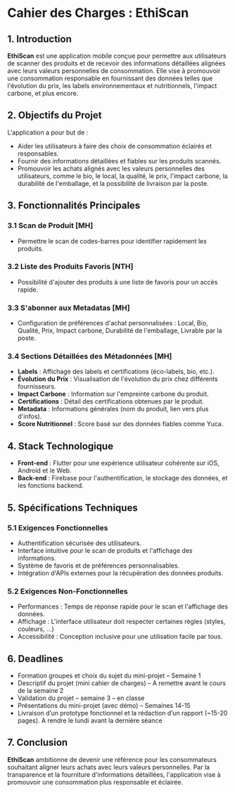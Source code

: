 # Cahier des Charges : EthiScan

## 1. Introduction

**EthiScan** est une application mobile conçue pour permettre aux utilisateurs de scanner des produits et de recevoir des informations détaillées alignées avec leurs valeurs personnelles de consommation. Elle vise à promouvoir une consommation responsable en fournissant des données telles que l'évolution du prix, les labels environnementaux et nutritionnels, l'impact carbone, et plus encore.

## 2. Objectifs du Projet

L'application a pour but de :

- Aider les utilisateurs à faire des choix de consommation éclairés et responsables.
- Fournir des informations détaillées et fiables sur les produits scannés.
- Promouvoir les achats alignés avec les valeurs personnelles des utilisateurs, comme le bio, le local, la qualité, le prix, l'impact carbone, la durabilité de l'emballage, et la possibilité de livraison par la poste.

## 3. Fonctionnalités Principales

### 3.1 Scan de Produit [MH]

- Permettre le scan de codes-barres pour identifier rapidement les produits.

### 3.2 Liste des Produits Favoris [NTH]

- Possibilité d'ajouter des produits à une liste de favoris pour un accès rapide.

### 3.3 S'abonner aux Metadatas [MH]

- Configuration de préférences d'achat personnalisées : Local, Bio, Qualité, Prix, Impact carbone, Durabilité de l'emballage, Livrable par la poste.

### 3.4 Sections Détaillées des Métadonnées [MH]

- **Labels** : Affichage des labels et certifications (éco-labels, bio, etc.).
- **Évolution du Prix** : Visualisation de l'évolution du prix chez différents fournisseurs.
- **Impact Carbone** : Information sur l'empreinte carbone du produit.
- **Certifications** : Détail des certifications obtenues par le produit.
- **Metadata** : Informations générales (nom du produit, lien vers plus d'infos).
- **Score Nutritionnel** : Score basé sur des données fiables comme Yuca.

## 4. Stack Technologique

- **Front-end** : Flutter pour une expérience utilisateur cohérente sur iOS, Android et le Web.
- **Back-end** : Firebase pour l'authentification, le stockage des données, et les fonctions backend.

## 5. Spécifications Techniques

### 5.1 Exigences Fonctionnelles

- Authentification sécurisée des utilisateurs.
- Interface intuitive pour le scan de produits et l'affichage des informations.
- Système de favoris et de préférences personnalisables.
- Intégration d'APIs externes pour la récupération des données produits.

### 5.2 Exigences Non-Fonctionnelles

- Performances : Temps de réponse rapide pour le scan et l'affichage des données.
- Affichage : L'interface utilisateur doit respecter certaines règles (styles, couleurs, ...)
- Accessibilité : Conception inclusive pour une utilisation facile par tous.

## 6. Deadlines

- Formation groupes et choix du sujet du mini-projet – Semaine 1
- Descriptif du projet (mini cahier de charges) – A remettre avant le cours de la semaine 2
- Validation du projet – semaine 3 – en classe
- Présentations du mini-projet (avec démo) – Semaines 14-15
- Livraison d’un prototype fonctionnel et la rédaction d’un rapport (~15-20 pages). A rendre le lundi
avant la dernière séance

## 7. Conclusion

**EthiScan** ambitionne de devenir une référence pour les consommateurs souhaitant aligner leurs achats avec leurs valeurs personnelles. Par la transparence et la fourniture d'informations détaillées, l'application vise à promouvoir une consommation plus responsable et éclairée.
